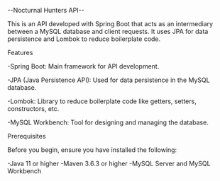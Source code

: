 --Nocturnal Hunters API--

This is an API developed with Spring Boot that acts as an intermediary between a MySQL database and client requests. 
It uses JPA for data persistence and Lombok to reduce boilerplate code.


Features

-Spring Boot: Main framework for API development.

-JPA (Java Persistence API): Used for data persistence in the MySQL database.

-Lombok: Library to reduce boilerplate code like getters, setters, constructors, etc.

-MySQL Workbench: Tool for designing and managing the database.


Prerequisites

Before you begin, ensure you have installed the following:


-Java 11 or higher
-Maven 3.6.3 or higher
-MySQL Server and MySQL Workbench
